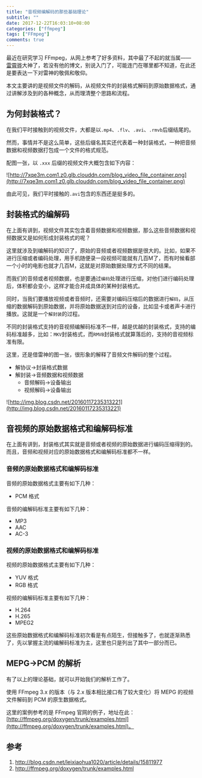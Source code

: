 ```yaml
---
title: "音视频编解码的那些基础理论"
subtitle: ""
date: 2017-12-22T16:03:10+08:00
categories: ["ffmpeg"]
tags: ["FFmpeg"]
comments: true
---
```




最近在研究学习 FFmpeg，从网上参考了好多资料，其中最了不起的就当属——[雷霄骅](http://blog.csdn.net/leixiaohua1020)大神了，若没有他的博文，别说入门了，可能连门在哪里都不知道，在此还是要表达一下对雷神的敬佩和敬仰。

本文主要讲的是视频文件的解码，从视频文件的封装格式解码到原始数据格式，通过讲解涉及到的各种概念，从而理清整个思路和流程。

<!--more-->

## 为何封装格式？

在我们平时接触到的视频文件，大都是以`.mp4`、`.flv`、`.avi`、`.rmvb`后缀结尾的。

然而，事情并不是这么简单，这些后缀名其实还代表着一种封装格式，一种把音频数据和视频数据打包成一个文件的格式规范。

配图一张，以 `.xxx` 后缀的视频文件大概包含如下内容：

![http://7xqe3m.com1.z0.glb.clouddn.com/blog_video_file_container.png](http://7xqe3m.com1.z0.glb.clouddn.com/blog_video_file_container.png)

由此可见，我们平时接触的`.avi`包含的东西还是挺多的。

## 封装格式的编解码

在上面有讲到，视频文件其实包含着音频数据和视频数据，那么这些音频数据和视频数据又是如何形成封装格式的呢？

这里就涉及到编解码的知识了，原始的音频或者视频数据是很大的。比如，如果不进行压缩或者编码处理，用手机随便录一段视频可能就有几百M了，而有时候看部一个小时的电影也就才几百M，这就是对原始数据处理方式不同的结果。

而我们的音频或者视频数据，也是要通过`编码`处理进行压缩，对他们进行编码处理后，体积都会变小，这样才能合并成具体的某种封装格式。

同时，当我们要播放视频或者音频时，还需要对编码压缩后的数据进行`解码`，从压缩的数据解码到原始数据，并将原始数据送到对应的设备，比如显卡或者声卡进行播放。这就是一个`解封装`的过程。

不同的封装格式支持的音视频编解码标准不一样，越是优越的封装格式，支持的编码标准越多，比如：`MKV`封装格式，而`RMVB`封装格式就算落后的，支持的音视频标准有限。

这里，还是借雷神的图一张，很形象的解释了音频文件解码的整个过程。

*	解协议->封装格式数据
*	解封装->音频数据和视频数据
	*	音频解码->设备输出
	*	视频解码->设备输出

![http://img.blog.csdn.net/20160117235313221](http://img.blog.csdn.net/20160117235313221)

## 音视频的原始数据格式和编解码标准

在上面有讲到，封装格式其实就是音频或者视频的原始数据进行编码压缩得到的。而且，音频和视频对应的原始数据格式和编解码标准都不一样。

### 音频的原始数据格式和编解码标准

音频的原始数据格式主要有如下几种：

*	PCM 格式

音频的编解码标准主要有如下几种：

*	MP3 
*	AAC
*	AC-3

### 视频的原始数据格式和编解码标准

视频的原始数据格式主要有如下几种：

*	YUV 格式
*	RGB 格式

视频的编解码标准主要有如下几种：

*	H.264
*	H.265
*	MPEG2

这些原始数据格式和编解码标准初次看是有点陌生，但接触多了，也就逐渐熟悉了，先以掌握主流的编解码标准为主，这里也只是列出了其中一部分而已。

## MEPG->PCM 的解析

有了以上的理论基础，就可以开始我们的解析工作了。

使用 FFmpeg 3.x 的版本（与 2.x 版本相比接口有了较大变化）将 MEPG 的视频文件解码到 PCM 的原生数据格式。

这里的案例参考的是 FFmpeg 官网的例子，地址在此：[http://ffmpeg.org/doxygen/trunk/examples.html](http://ffmpeg.org/doxygen/trunk/examples.html)。



## 参考
1. http://blog.csdn.net/leixiaohua1020/article/details/15811977
2. http://ffmpeg.org/doxygen/trunk/examples.html


